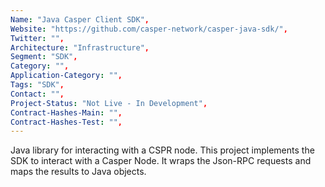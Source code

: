 ```yaml
---
Name: "Java Casper Client SDK",
Website: "https://github.com/casper-network/casper-java-sdk/",
Twitter: "",
Architecture: "Infrastructure",
Segment: "SDK",
Category: "",
Application-Category: "",
Tags: "SDK",
Contact: "",
Project-Status: "Not Live - In Development",
Contract-Hashes-Main: "",
Contract-Hashes-Test: "",
---
```

<!--lang:en--> 
Java library for interacting with a CSPR node.
This project implements the SDK to interact with a Casper Node. It wraps the Json-RPC requests and maps the results to Java objects.
<!--lang:es--] 

<!--lang:de--] 

<!--lang:fr--] 

<!--lang:pl--] 

<!--lang:uk--] 

[!--lang:*-->  
